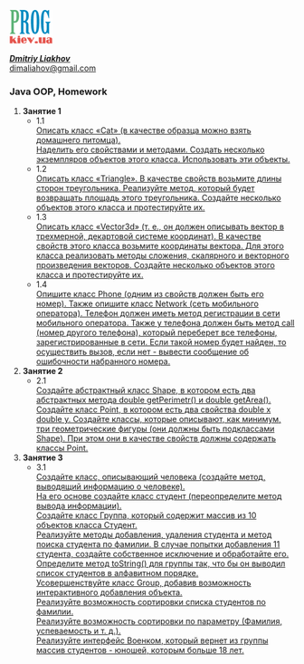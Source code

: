 [![Prog.kiev.ua](logo.png)](https://prog.kiev.ua)

[_**Dmitriy Liakhov**_](https://www.linkedin.com/in/dmitiy-liakhov-82388a183/)<br>
[dimaliahov@gmail.com](mailto:dimaliahov@gmail.com)

<h3>Java OOP, Homework</h3>

<ol>
<li><strong>Занятие 1</strong>
    <ul>
        <li> 1.1<br>
            <a href="/Lesson1Ex1Hw1/src">
         Описать класс «Cat» (в качестве образца можно взять домашнего питомца).<br>
         Наделить его свойствами и методами. Создать несколько экземпляров объектов этого класса. Использовать эти объекты.<br>
            </a>
        </li>
        <li> 1.2<br>
            <a href="/Lesson1Ex1Hw2/src">
                Описать класс «Triangle». В качестве свойств возьмите длины сторон
                треугольника. Реализуйте метод, который будет возвращать площадь этого
                треугольника. Создайте несколько объектов этого класса и протестируйте их.
            </a>
        </li>
        <li> 1.3<br>
            <a href="/Lesson1Ex1Hw3/src">
                Описать класс «Vector3d» (т. е., он должен описывать вектор в трехмерной,
         декартовой системе координат). В качестве свойств этого класса возьмите
         координаты вектора. Для этого класса реализовать методы сложения, скалярного и
         векторного произведения векторов. Создайте несколько объектов этого класса и
         протестируйте их.
            </a>
        </li>
        <li> 1.4<br>
            <a href="/Lesson1Ex1Hw4/src">
                Опишите класс Phone (одним из свойств должен быть его номер). Также опишите
         класс Network (сеть мобильного оператора). Телефон должен иметь метод
         регистрации в сети мобильного оператора. Также у телефона должен быть метод call
         (номер другого телефона), который переберет все телефоны, зарегистрированные в
         сети. Если такой номер будет найден, то осуществить вызов, если нет - вывести
         сообщение об ошибочности набранного номера.
            </a>
        </li>
      </ul>
    <li><strong>Занятие 2</strong>
        <ul>
            <li> 2.1<br>
            <a href="/Lesson2Ex1Hw1/src">
                Создайте абстрактный класс Shape, в котором есть два абстрактных метода double getPerimetr() и double getArea().
     Создайте класс Point, в котором есть два свойства double x double y.
     Создайте классы, которые описывают, как минимум, три геометрические фигуры (они должны быть подклассами
     Shape). При этом они в качестве свойств должны содержать классы Point.
            </a>
        </li>
      </ul>
            <li><strong>Занятие 3</strong>
        <ul>
            <li> 3.1<br>
            <a href="/Lesson3Ex1Hw1/src">
                Создайте класс, описывающий человека (создайте метод, выводящий информацию о человеке).<br>
      На его основе создайте класс студент (переопределите метод вывода информации).<br>
     Создайте класс Группа, который содержит массив из 10 объектов класса Студент.<br>
     Реализуйте методы добавления, удаления студента и метод поиска студента по фамилии. В случае попытки добавления 11 студента, создайте
     собственное исключение и обработайте его. Определите метод toString() для группы так, что бы он выводил список студентов в алфавитном порядке.<br>
     Усовершенствуйте класс Group, добавив возможность интерактивного добавления объекта.<br>
     Реализуйте возможность сортировки списка студентов по фамилии.<br>
     Реализуйте возможность сортировки по параметру (Фамилия, успеваемость и т. д.).<br>
     Реализуйте интерфейс Военком, который вернет из группы массив студентов - юношей, которым больше 18 лет.<br>
         </a>
        </li>
      </ul>     
</li>
